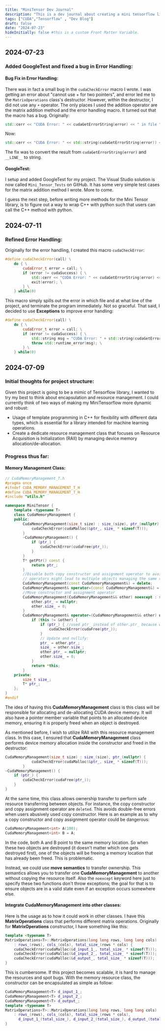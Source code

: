 ```yaml
---
title: "MiniTensor Dev Journal"
description: "This is a dev journal about creating a mini tensorflow library written by C++ and CUDA. The link to the repo can be found here: https://github.com/Barasakar/Mini_Tensor"
tags: ["CUDA","Tensorflow" , "Dev Blog"]
draft: false
date: "2024-07-23"
hideInitially: false #this is a custom Front Matter Variable.
---
```

## 2024-07-23
### Added GoogleTest and fixed a bug in Error Handling:

#### Bug Fix in Error Handling:
There was in fact a small bug in the `cudaCheckError` macro I wrote. 
I was getting an error about "cannot use + for two pointers", and error led me to the `MatrixOperations` class's destructor. However, within the destructor, I did not use any `+` operator. The only places I used the addition operator are the matrix addition method and the error handling macro. It turned out that the macro has a bug. 
Originally:
``` C++
std::cerr << "CUDA Error: " << cudaGetErrorString(error) << " in file " << __FILE__ << " at line " << __LINE__ << std::endl; \
```
Now:
``` C++
std::cerr << "CUDA Error: " << std::string(cudaGetErrorString(error)) << " in file " << __FILE__ << " at line " << std::to_string(__LINE__) << std::endl; \
```
The fix was to convert the result from `cudaGetErrorString(error)` and `__LINE__` to string. 

#### GoogleTest:
I setup and added GoogleTest for my project. The Visual Studio solution is now called `Mini_Tensor_Tests` on GitHub. It has some very simple test cases for the matrix addition method I wrote. More to come. 

I guess the next step, before writing more methods for the Mini Tensor library, is to figure out a way to wrap C++ with python such that users can call the C++ method with python.


## 2024-07-11
### Refined Error Handling:
Originally for the error handling, I created this macro `cudaCheckError`:
```C++
#define cudaCheckError(call) \
    do { \
        cudaError_t error = call; \
        if (error != cudaSuccess) { \
            std::cerr << "CUDA Error: " << cudaGetErrorString(error) << " in file " << __FILE__ << " at line " << __LINE__ << std::endl; \
            exit(error); \
        } \
    } while(0)

```
This macro simply spills out the error in which file and at what line of the project, and terminate the program immediately. Not so graceful. That said, I decided to use **Exceptions** to improve error handling:
```C++
#define cudaCheckError(call) \
    do { \
        cudaError_t error = call; \
        if (error != cudaSuccess) { \
            std::string msg = "CUDA Error: " + std::string(cudaGetErrorString(error)) + " in file " + __FILE__ + " at line " + std::to_string(__LINE__); \
            throw std::runtime_error(msg); \
        } \
    } while(0)
```


## 2024-07-09
### Initial thoughts for project structure:
Given this project is going to be a mimic of Tensorflow library, I wanted to try my best to think about encapsulation and resource management. I could currently think of two ways of making my MiniTensorflow more dynamic and robust: 
- Usage of template programming in C++ for flexibility with different data types, which is essential for a library intended for machine learning operations. 
- Create a dedicate resource management class that focuses on Resource Acquisition is Initialization (RAII) by managing device memory allocation/de-allocation.

### Progress thus far:
#### Memory Management Class:
```C++
// CudaMemoryManagement_T.h
#pragma once
#ifndef CUDA_MEMORY_MANAGEMENT_T_H
#define CUDA_MEMORY_MANAGEMENT_T_H
#include "utils.h"

namespace MiniTensor {
	template <typename T>
	class CudaMemoryManagement {
	public:
		CudaMemoryManagement(size_t size) : size_(size), ptr_(nullptr) {
			cudaCheckError(cudaMalloc(&ptr_, size_ * sizeof(T)));
		}
		~CudaMemoryManagement() {
			if (ptr_) {
				cudaCheckError(cudaFree(ptr_));
			}
		}
		T* getPtr() const {
			return ptr_;
		}
		//Disable both copy constructor and assignment operator to avoid double free errors as copy and assignment
		// operators might lead to multiple objects managing the same resource.
		CudaMemoryManagement(const CudaMemoryManagement&) = delete;
		CudaMemoryManagement& operator=(const CudaMemoryManagement&) = delete;
		//Move constructor and assignment operator
		CudaMemoryManagement(CudaMemoryManagement&& other) noexcept : size_(other.size_), ptr_(other.ptr_) {
			other.ptr_ = nullptr;
			other.size_ = 0;
		}
		CudaMemoryManagement& operator=(CudaMemoryManagement&& other) noexcept {
			if (this != &other) {
				if (ptr_) { //used ptr_ instead of other.ptr_ because we want to check if this.ptr_ has any ownership or not.
					cudaCheckError(cudaFree(ptr_));
				}
				// Update and nullify:
				ptr_ = other.ptr_;
				size_ = other.size_;
				other.ptr_ = nullptr;
				other.size_ = 0;
			}
			return *this;
		}
	private:
		size_t size_;
		T* ptr_;
	};
}
#endif
```
The idea of having this **CudaMemoryManagement** class is this class will be responsible for allocating and de-allocating CUDA device memory. It will also have a pointer member variable that points to an allocated device memory, ensuring it is properly freed when an object is destroyed. 

As mentioned before, I wish to utilize RAII with this resource management class. In this case, I ensured that **CudaMemoryManagement** class performs device memory allocation inside the constructor and freed in the destructor:

```C++
CudaMemoryManagement(size_t size) : size_(size), ptr_(nullptr) {
			cudaCheckError(cudaMalloc(&ptr_, size_ * sizeof(T)));
		}
~CudaMemoryManagement() {
    if (ptr_) {
        cudaCheckError(cudaFree(ptr_));
    }
}
```
At the same time, this class allows ownership transfer to perform safe resource transferring between objects. For instance, the copy constructor and copy assignment operator are `deleted`. This avoids double-free errors when users abusively used copy constructor. Here is an example as to why a copy constructor and copy assignment operator could be dangerous:

```C++
CudaMemoryManagement<int> A(100);
CudaMemoryManagement<int> B = A;
```
In the code, both A and B point to the same memory location. So when these two objects are destroyed (it doesn't matter which one gets destroyed first), one of the objects will be freeing a memory location that has already been freed. This is problematic.

Instead, we could use **move semantics** to transfer ownership. This semantics allows you to transfer one **CudaMemoryManagement** to another without copying the resource itself. Also the `noexcept` keyword here just to specify these two functions don't throw exceptions; the goal for that is to ensure objects are in a valid state even if an exception occurs somewhere else. 

#### Integrate CudaMemoryManagement into other classes:
Here is the usage as to how it could work in other classes. I have this **MatrixOperations** class that performs different matrix operations. Originally for **MatrixOperations** constructor, I have something like this:
```C++
template <typename T>
MatrixOperations<T>::MatrixOperations(long long rows, long long cols)
    : rows_(rows), cols_(cols), total_size_(rows * cols) {
    cudaCheckError(cudaMalloc(&d_input_1_, total_size_ * sizeof(T)));
    cudaCheckError(cudaMalloc(&d_input_2_, total_size_ * sizeof(T)));
    cudaCheckError(cudaMalloc(&d_output_, total_size_ * sizeof(T)));
}
```
This is cumbersome. If this project becomes scalable, it is hard to manage the resources and spot bugs. With the memory resource class, the constructor can be encapsulated as simple as follow:

```C++
CudaMemoryManagement<T> d_input_1_;
CudaMemoryManagement<T> d_input_2_;
CudaMemoryManagement<T> d_output_;
template <typename T>
MatrixOperations<T>::MatrixOperations(long long rows, long long cols)
    : rows_(rows), cols_(cols), total_size_(rows * cols),
      d_input_1_(total_size_), d_input_2_(total_size_), d_output_(total_size_) {
}
```
